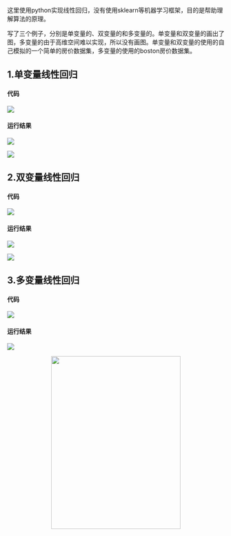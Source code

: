 这里使用python实现线性回归，没有使用sklearn等机器学习框架，目的是帮助理解算法的原理。

写了三个例子，分别是单变量的、双变量的和多变量的。单变量和双变量的画出了图，多变量的由于高维空间难以实现，所以没有画图。单变量和双变量的使用的自己模拟的一个简单的房价数据集，多变量的使用的boston房价数据集。

## 1.单变量线性回归

#### 代码

![](image/8.png)

#### 运行结果

![](image/9.png)

![](image/10.png)

## 2.双变量线性回归

#### 代码

![](image/11.png)

#### 运行结果

![](image/12.png)

![](image/13.png)

## 3.多变量线性回归

#### 代码

![](image/14.png)

#### 运行结果

![](image/15.png)



<div align=center>
<div style="align: center" >
<img src="qrcode.png"   width = "300" height = "400" />
</div>
